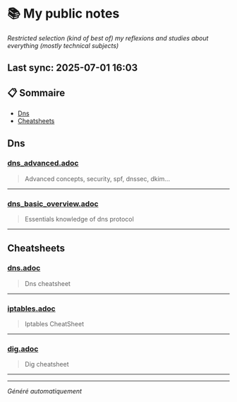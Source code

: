 # 📚 My public notes 
*Restricted selection (kind of best of) my reflexions and studies about everything (mostly technical subjects)*

## Last sync: 2025-07-01 16:03


## 📋 Sommaire

- [Dns](#dns)
- [Cheatsheets](#cheatsheets)


## Dns

### [dns_advanced.adoc](networking/protocols/dns/dns_advanced.adoc)
> Advanced concepts, security, spf, dnssec, dkim...

---
### [dns_basic_overview.adoc](networking/protocols/dns/dns_basic_overview.adoc)
> Essentials knowledge of dns protocol

---

## Cheatsheets

### [dns.adoc](cheatsheets/dns.adoc)
> Dns cheatsheet

---
### [iptables.adoc](cheatsheets/iptables.adoc)
> Iptables CheatSheet

---
### [dig.adoc](cheatsheets/dig.adoc)
> Dig cheatsheet

---

---
_Généré automatiquement_